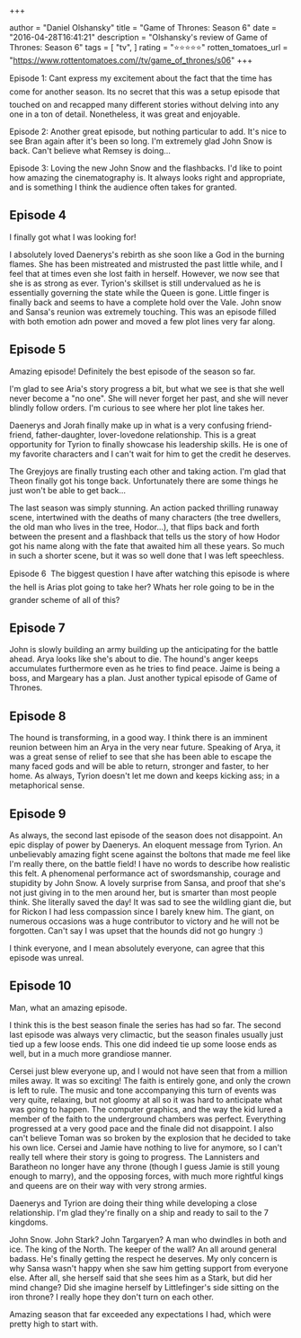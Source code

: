 +++

author = "Daniel Olshansky"
title = "Game of Thrones: Season 6"
date = "2016-04-28T16:41:21"
description = "Olshansky's review of Game of Thrones: Season 6"
tags = [
    "tv",
]
rating = "⭐⭐⭐⭐⭐"
rotten_tomatoes_url = "https://www.rottentomatoes.com//tv/game_of_thrones/s06"
+++

Episode 1: Cant express my excitement about the fact that the time has come for another season. Its no secret that this was a setup episode that touched on and recapped many different stories without delving into any one in a ton of detail. Nonetheless, it was great and enjoyable.

Episode 2: Another great episode, but nothing particular to add. It's nice to see Bran again after it's been so long. I'm extremely glad John Snow is back. Can't believe what Remsey is doing...

Episode 3: Loving the new John Snow and the flashbacks. I'd like to point how amazing the cinematography is. It always looks right and appropriate, and is something I think the audience often takes for granted.

Episode 4
-------------
I finally got what I was looking for! 

I absolutely loved Daenerys's rebirth as she soon like a God in the burning flames. She has been mistreated and mistrusted the past little while, and I feel that at times even she lost faith in herself. However, we now see that she is as strong as ever. Tyrion's skillset is still undervalued as he is essentially governing the state while the Queen is gone. Little finger is finally back and seems to have a complete hold over the Vale. John snow and Sansa's reunion was extremely touching. This was an episode filled with both emotion adn power and moved a few plot lines very far along. 

Episode 5
-------------

Amazing episode! Definitely the best episode of the season so far.

I'm glad to see Aria's story progress a bit, but what we see is that she well never become a "no one". She will never forget her past, and she will never blindly follow orders. I'm curious to see where her plot line takes her.

Daenerys and Jorah finally make up in what is a very confusing friend-friend, father-daughter, lover-lovedone relationship. This is a great opportunity for Tyrion to finally showcase his leadership skills. He is one of my favorite characters and I can't wait for him to get the credit he deserves.

The Greyjoys are finally trusting each other and taking action. I'm glad that Theon finally got his tonge back. Unfortunately there are some things he just won't be able to get back... 

The last season was simply stunning. An action packed thrilling runaway scene, intertwined with the deaths of many characters (the tree dwellers, the old man who lives in the tree, Hodor...), that flips back and forth between the present and a flashback that tells us the story of how Hodor got his name along with the fate that awaited him all these years. So much in such a shorter scene, but it was so well done that I was left speechless.

Episode 6

The biggest question I have after watching this episode is where the hell is Arias plot going to take her? Whats her role going to be in the grander scheme of all of this?

Episode 7
-------------
John is slowly building an army building up the anticipating for the battle ahead. Arya looks like she's about to die. The hound's anger keeps accumulates furthermore even as he tries to find peace. Jaime is being a boss, and Margeary has a plan. Just another typical episode of Game of Thrones.

Episode 8
-------------
The hound is transforming, in a good way. I think there is an imminent reunion between him an Arya in the very near future. Speaking of Arya, it was a great sense of relief to see that she has been able to escape the many faced gods and will be able to return, stronger and faster, to her home. As always, Tyrion doesn't let me down and keeps kicking ass; in a metaphorical sense.

Episode 9
-------------
As always, the second last episode of the season does not disappoint. An epic display of power by Daenerys. An eloquent message from Tyrion. An unbelievably amazing fight scene against the boltons that made me feel like I'm really there, on the battle field! I have no words to describe how realistic this felt. A phenomenal performance act of swordsmanship, courage and stupidity by John Snow. A lovely surprise from Sansa, and proof that she's not just giving in to the men around her, but is smarter than most people think. She literally saved the day! It was sad to see the wildling giant die, but for Rickon I had less compassion since I barely knew him. The giant, on numerous occasions was a huge contributor to victory and he will not be forgotten. Can't say I was upset that the hounds did not go hungry :)

I think everyone, and I mean absolutely everyone, can agree that this episode was unreal.

Episode 10
---------------
Man, what an amazing episode. 

I think this is the best season finale the series has had so far. The second last episode was always very climactic, but the season finales usually just tied up a few loose ends. This one did indeed tie up some loose ends as well, but in a much more grandiose manner.

Cersei just blew everyone up, and I would not have seen that from a million miles away. It was so exciting! The faith is entirely gone, and only the crown is left to rule. The music and tone accompanying this turn of events was very quite, relaxing, but not gloomy at all so it was hard to anticipate what was going to happen. The computer graphics, and the way the kid lured a member of the faith to the underground chambers was perfect. Everything progressed at a very good pace and the finale did not disappoint. I also can't believe Toman was so broken by the explosion that he decided to take his own lice. Cersei and Jamie have nothing to live for anymore, so I can't really tell where their story is going to progress. The Lannisters and Baratheon no longer have any throne (though I guess Jamie is still young enough to marry), and the opposing forces, with much more rightful kings and queens are on their way with very strong armies. 

Daenerys and Tyrion are doing their thing while developing a close relationship. I'm glad they're finally on a ship and ready to sail to the 7 kingdoms.

John Snow. John Stark? John Targaryen? A man who dwindles in both and ice. The king of the North. The keeper of the wall? An all around general badass. He's finally getting the respect he deserves. My only concern is why Sansa wasn't happy when she saw him getting support from everyone else. After all, she herself said that she sees him as a Stark, but did her mind change? Did she imagine herself by Littlefinger's side sitting on the iron throne? I really hope they don't turn on each other.



Amazing season that far exceeded any expectations I had, which were pretty high to start with.

